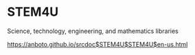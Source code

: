 # STEM4U

Science, technology, engineering, and mathematics libraries

https://anboto.github.io/srcdoc$STEM4U$STEM4U$en-us.html
